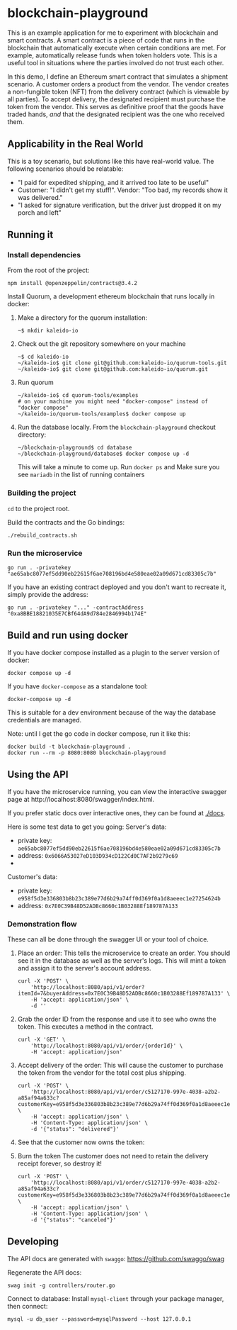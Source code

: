 # blockchain-playground
This is an example application for me to experiment with blockchain and smart contracts.
A smart contract is a piece of code that runs in the blockchain that automatically
execute when certain conditions are met. For example, automatically release funds when
token holders vote. This is a useful tool in situations where the parties involved do
not trust each other.

In this demo, I define an Ethereum smart contract that simulates a shipment scenario.
A customer orders a product from the vendor. The vendor creates a non-fungible token (NFT)
from the delivery contract (which is viewable by all parties). To accept delivery, the
designated recipient must purchase the token from the vendor. This serves as definitive 
proof that the goods have traded hands, _and_ that the designated recipient was the one
who received them. 

## Applicability in the Real World
This is a toy scenario, but solutions like this have real-world value. The following scenarios
should be relatable:
- "I paid for expedited shipping, and it arrived too late to be useful"
- Customer: "I didn't get my stuff!". Vendor: "Too bad, my records show it was delivered." 
- "I asked for signature verification, but the driver just dropped it on my porch and left"

## Running it
### Install dependencies
From the root of the project:
```
npm install @openzeppelin/contracts@3.4.2
```

Install Quorum, a development ethereum blockchain that runs locally in docker:
1. Make a directory for the quorum installation:
    ```
    ~$ mkdir kaleido-io
    ```
2. Check out the git repository somewhere on your machine
    ```
    ~$ cd kaleido-io
    ~/kaleido-io$ git clone git@github.com:kaleido-io/quorum-tools.git
    ~/kaleido-io$ git clone git@github.com:kaleido-io/quorum.git
    ```
3. Run quorum
    ```
    ~/kaleido-io$ cd quorum-tools/examples
    # on your machine you might need "docker-compose" instead of "docker compose"
    ~/kaleido-io/quorum-tools/examples$ docker compose up
    ```
4. Run the database locally. From the `blockchain-playground` checkout directory:
   ```
   ~/blockchain-playground$ cd database
   ~/blockchain-playground/database$ docker compose up -d
   ```
   This will take a minute to come up. Run `docker ps` and Make sure you see `mariadb` in the list of running containers


### Building the project
`cd` to the project root.

Build the contracts and the Go bindings:
```
./rebuild_contracts.sh
```

### Run the microservice
```
go run . -privatekey "ae65abc8077ef5dd90eb22615f6ae708196bd4e580eae02a09d671cd83305c7b"
```
If you have an existing contract deployed and you don't want to recreate it, simply provide the address:
```
go run . -privatekey "..." -contractAddress "0xa8BBE18821035E7CBf64dA9d784e2846994b174E"
```

## Build and run using docker
If you have docker compose installed as a plugin to the server version of docker:
```
docker compose up -d
```
If you have `docker-compose` as a standalone tool:
```
docker-compose up -d
```

This is suitable for a dev environment because of the way the database credentials are managed.

Note: until I get the go code in docker compose, run it like this:
```
docker build -t blockchain-playground .
docker run --rm -p 8080:8080 blockchain-playground
```

## Using the API
If you have the microservice running, you can view the interactive swagger page at http://localhost:8080/swagger/index.html.

If you prefer static docs over interactive ones, they can be found at [./docs](https://github.com/bdunton9323/blockchain-playground/tree/main/docs).

Here is some test data to get you going:
Server's data: 
- private key: `ae65abc8077ef5dd90eb22615f6ae708196bd4e580eae02a09d671cd83305c7b`
- address: `0x6066A53027eD103D934cD122Cd0C7AF2b9279c69`
- 
Customer's data: 
- private key: `e958f5d3e336803b8b23c389e77d6b29a74ff0d369f0a1d8aeeec1e27254624b`
- address: `0x7E0C39B48D52ADBc8660c1B03288Ef189787A133`

### Demonstration flow
These can all be done through the swagger UI or your tool of choice.
1. Place an order:
    This tells the microservice to create an order. You should see it in the database as well as the server's logs.
    This will mint a token and assign it to the server's account address.
    ```
    curl -X 'POST' \
        'http://localhost:8080/api/v1/order?itemId=7&buyerAddress=0x7E0C39B48D52ADBc8660c1B03288Ef189787A133' \
        -H 'accept: application/json' \
        -d ''
    ```
2. Grab the order ID from the response and use it to see who owns the token. This executes a method in the contract.
    ```
    curl -X 'GET' \
        'http://localhost:8080/api/v1/order/{orderId}' \
        -H 'accept: application/json'
    ```
3. Accept delivery of the order:
    This will cause the customer to purchase the token from the vendor for the total cost plus shipping.
    ```
    curl -X 'POST' \
        'http://localhost:8080/api/v1/order/c5127170-997e-4038-a2b2-a85af94a633c?customerKey=e958f5d3e336803b8b23c389e77d6b29a74ff0d369f0a1d8aeeec1e27254624b' \
        -H 'accept: application/json' \
        -H 'Content-Type: application/json' \
        -d '{"status": "delivered"}'
    ```
4. See that the customer now owns the token:

5. Burn the token
    The customer does not need to retain the delivery receipt forever, so destroy it!
    ```
    curl -X 'POST' \
        'http://localhost:8080/api/v1/order/c5127170-997e-4038-a2b2-a85af94a633c?customerKey=e958f5d3e336803b8b23c389e77d6b29a74ff0d369f0a1d8aeeec1e27254624b' \
        -H 'accept: application/json' \
        -H 'Content-Type: application/json' \
        -d '{"status": "canceled"}'
    ```

## Developing
The API docs are generated with `swaggo`: https://github.com/swaggo/swag

Regenerate the API docs:
```
swag init -g controllers/router.go
```

Connect to database:
Install `mysql-client` through your package manager, then connect:
```
mysql -u db_user --password=mysqlPassword --host 127.0.0.1
```